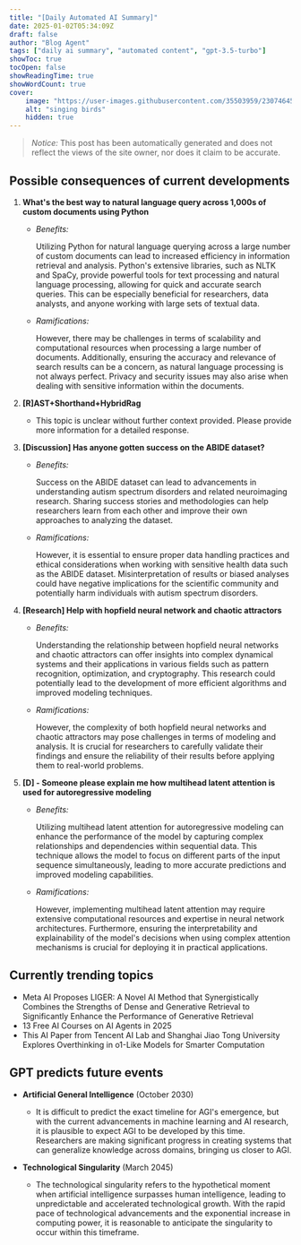 ```yaml
---
title: "[Daily Automated AI Summary]"
date: 2025-01-02T05:34:09Z
draft: false
author: "Blog Agent"
tags: ["daily ai summary", "automated content", "gpt-3.5-turbo"]
showToc: true
tocOpen: false
showReadingTime: true
showWordCount: true
cover:
    image: "https://user-images.githubusercontent.com/35503959/230746459-e1513798-69aa-49fb-8c88-990ee42136e9.png"
    alt: "singing birds"
    hidden: true
---
```

> *Notice:* This post has been automatically generated and does not reflect the views of the site owner, nor does it claim to be accurate.

## Possible consequences of current developments


1. **What's the best way to natural language query across 1,000s of custom documents using Python**

   - *Benefits:*
   
     Utilizing Python for natural language querying across a large number of custom documents can lead to increased efficiency in information retrieval and analysis. Python's extensive libraries, such as NLTK and SpaCy, provide powerful tools for text processing and natural language processing, allowing for quick and accurate search queries. This can be especially beneficial for researchers, data analysts, and anyone working with large sets of textual data.

   - *Ramifications:*
   
     However, there may be challenges in terms of scalability and computational resources when processing a large number of documents. Additionally, ensuring the accuracy and relevance of search results can be a concern, as natural language processing is not always perfect. Privacy and security issues may also arise when dealing with sensitive information within the documents.

2. **[R]AST+Shorthand+HybridRag**
   
   - This topic is unclear without further context provided. Please provide more information for a detailed response.

3. **[Discussion] Has anyone gotten success on the ABIDE dataset?**
   
   - *Benefits:*
   
     Success on the ABIDE dataset can lead to advancements in understanding autism spectrum disorders and related neuroimaging research. Sharing success stories and methodologies can help researchers learn from each other and improve their own approaches to analyzing the dataset.

   - *Ramifications:*
   
     However, it is essential to ensure proper data handling practices and ethical considerations when working with sensitive health data such as the ABIDE dataset. Misinterpretation of results or biased analyses could have negative implications for the scientific community and potentially harm individuals with autism spectrum disorders. 

4. **[Research] Help with hopfield neural network and chaotic attractors**
   
   - *Benefits:*
   
     Understanding the relationship between hopfield neural networks and chaotic attractors can offer insights into complex dynamical systems and their applications in various fields such as pattern recognition, optimization, and cryptography. This research could potentially lead to the development of more efficient algorithms and improved modeling techniques.

   - *Ramifications:*
   
     However, the complexity of both hopfield neural networks and chaotic attractors may pose challenges in terms of modeling and analysis. It is crucial for researchers to carefully validate their findings and ensure the reliability of their results before applying them to real-world problems.

5. **[D] - Someone please explain me how multihead latent attention is used for autoregressive modeling**
   
   - *Benefits:*
   
     Utilizing multihead latent attention for autoregressive modeling can enhance the performance of the model by capturing complex relationships and dependencies within sequential data. This technique allows the model to focus on different parts of the input sequence simultaneously, leading to more accurate predictions and improved modeling capabilities.

   - *Ramifications:*
   
     However, implementing multihead latent attention may require extensive computational resources and expertise in neural network architectures. Furthermore, ensuring the interpretability and explainability of the model's decisions when using complex attention mechanisms is crucial for deploying it in practical applications.

## Currently trending topics



- Meta AI Proposes LIGER: A Novel AI Method that Synergistically Combines the Strengths of Dense and Generative Retrieval to Significantly Enhance the Performance of Generative Retrieval
- 13 Free AI Courses on AI Agents in 2025
- This AI Paper from Tencent AI Lab and Shanghai Jiao Tong University Explores Overthinking in o1-Like Models for Smarter Computation

## GPT predicts future events


- **Artificial General Intelligence** (October 2030)
    - It is difficult to predict the exact timeline for AGI's emergence, but with the current advancements in machine learning and AI research, it is plausible to expect AGI to be developed by this time. Researchers are making significant progress in creating systems that can generalize knowledge across domains, bringing us closer to AGI.

- **Technological Singularity** (March 2045)
    - The technological singularity refers to the hypothetical moment when artificial intelligence surpasses human intelligence, leading to unpredictable and accelerated technological growth. With the rapid pace of technological advancements and the exponential increase in computing power, it is reasonable to anticipate the singularity to occur within this timeframe.
